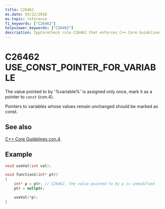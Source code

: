 ```yaml
---
title: C26462
ms.date: 03/22/2018
ms.topic: reference
f1_keywords: ["C26462"]
helpviewer_keywords: ["C26462"]
description: CppCoreCheck rule C26462 that enforces C++ Core Guidelines Con.4
---
```

# C26462 USE_CONST_POINTER_FOR_VARIABLE

The value pointed to by '%variable%' is assigned only once, mark it as a pointer to `const` (con.4).

Pointers to variables whose values remain unchanged should be marked as const.

## See also

[C++ Core Guidelines con.4](https://github.com/isocpp/CppCoreGuidelines/blob/master/CppCoreGuidelines.md#con4-use-const-to-define-objects-with-values-that-do-not-change-after-construction).

## Example

```cpp
void useVal(int val);

void function1(int* ptr)
{
    int* p = ptr; // C26462, the value pointed to by p is unmodified
    ptr = nullptr;

    useVal(*p);
}
```
